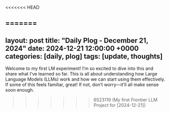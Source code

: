 <<<<<<< HEAD

=======
---
layout: post
title: "Daily Plog - December 21, 2024"
date: 2024-12-21 12:00:00 +0000
categories: [daily, plog]
tags: [update, thoughts]
---


Welcome to my first LM experiment! 
I’m so excited to dive into this and share what I’ve learned so far. This is all about understanding how Large Language Models (LLMs) work and how we can start using them effectively. If some of this feels familiar, great! If not, don’t worry—it’ll all make sense soon enough.
>>>>>>> 6523119 (My first Frontier LLM Project for [2024-12-21])
